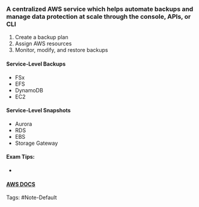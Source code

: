 ### A centralized AWS service which helps automate backups and manage data protection at scale through the console, APIs, or CLI
1. Create a backup plan
2. Assign AWS resources
3. Monitor, modify, and restore backups

#### Service-Level Backups
- FSx
- EFS
- DynamoDB
- EC2

#### Service-Level Snapshots
- Aurora
- RDS
- EBS
- Storage Gateway

#### Exam Tips:
- 

#### [AWS DOCS]()

Tags:
#Note-Default